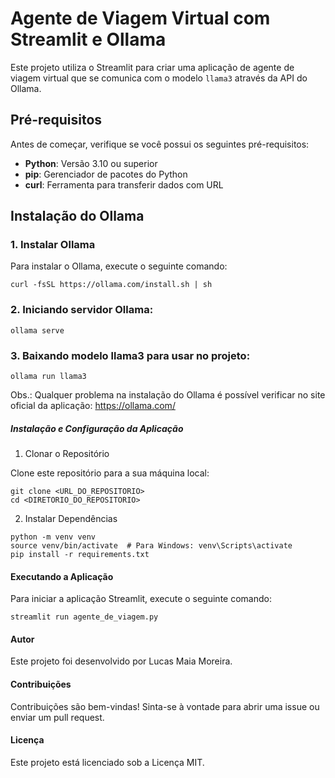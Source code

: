 # Agente de Viagem Virtual com Streamlit e Ollama

Este projeto utiliza o Streamlit para criar uma aplicação de agente de viagem virtual que se comunica com o modelo `llama3` através da API do Ollama.

## Pré-requisitos

Antes de começar, verifique se você possui os seguintes pré-requisitos:

- **Python**: Versão 3.10 ou superior
- **pip**: Gerenciador de pacotes do Python
- **curl**: Ferramenta para transferir dados com URL

## Instalação do Ollama

### 1. Instalar Ollama

Para instalar o Ollama, execute o seguinte comando:

```
curl -fsSL https://ollama.com/install.sh | sh
```

### 2. Iniciando servidor Ollama:

```
ollama serve 
```

### 3. Baixando modelo llama3 para usar no projeto:

```
ollama run llama3
```

Obs.: Qualquer problema na instalação do Ollama é possível verificar no site oficial da aplicação: https://ollama.com/


##### Instalação e Configuração da Aplicação


1. Clonar o Repositório

Clone este repositório para a sua máquina local:

```
git clone <URL_DO_REPOSITORIO>
cd <DIRETORIO_DO_REPOSITORIO>
```

2. Instalar Dependências

```
python -m venv venv
source venv/bin/activate  # Para Windows: venv\Scripts\activate
pip install -r requirements.txt
```

#### Executando a Aplicação

Para iniciar a aplicação Streamlit, execute o seguinte comando:

```
streamlit run agente_de_viagem.py
```

#### Autor
Este projeto foi desenvolvido por Lucas Maia Moreira.

#### Contribuições
Contribuições são bem-vindas! Sinta-se à vontade para abrir uma issue ou enviar um pull request.

#### Licença
Este projeto está licenciado sob a Licença MIT.